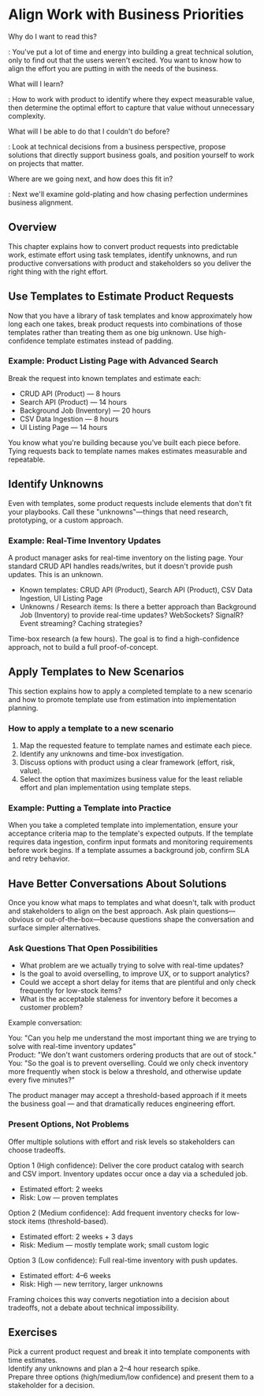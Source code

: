 
# Align Work with Business Priorities

<!-- begin storymap -->
Why do I want to read this?

: You've put a lot of time and energy into building a great technical solution, only to find out that the users weren't excited. You want to know how to align the effort you are putting in with the needs of the business.

What will I learn?

: How to work with product to identify where they expect measurable value, then determine the optimal effort to capture that value without unnecessary complexity.

What will I be able to do that I couldn't do before?

: Look at technical decisions from a business perspective, propose solutions that directly support business goals, and position yourself to work on projects that matter.

Where are we going next, and how does this fit in?

: Next we'll examine gold-plating and how chasing perfection undermines business alignment.
<!-- end storymap -->


## Overview

This chapter explains how to convert product requests into predictable work, estimate effort using task templates, identify unknowns, and run productive conversations with product and stakeholders so you deliver the right thing with the right effort.



## Use Templates to Estimate Product Requests

Now that you have a library of task templates and know approximately how long each one takes, break product requests into combinations of those templates rather than treating them as one big unknown. Use high-confidence template estimates instead of padding.

### Example: Product Listing Page with Advanced Search

Break the request into known templates and estimate each:

- CRUD API (Product) — 8 hours
- Search API (Product) — 14 hours
- Background Job (Inventory) — 20 hours
- CSV Data Ingestion — 8 hours
- UI Listing Page — 14 hours

You know what you're building because you've built each piece before. Tying requests back to template names makes estimates measurable and repeatable.

## Identify Unknowns

Even with templates, some product requests include elements that don't fit your playbooks. Call these "unknowns"—things that need research, prototyping, or a custom approach.

### Example: Real-Time Inventory Updates

A product manager asks for real-time inventory on the listing page. Your standard CRUD API handles reads/writes, but it doesn't provide push updates. This is an unknown.

- Known templates: CRUD API (Product), Search API (Product), CSV Data Ingestion, UI Listing Page
- Unknowns / Research items: Is there a better approach than Background Job (Inventory) to provide real-time updates? WebSockets? SignalR? Event streaming? Caching strategies?

Time-box research (a few hours). The goal is to find a high-confidence approach, not to build a full proof-of-concept.



## Apply Templates to New Scenarios

This section explains how to apply a completed template to a new scenario and how to promote template use from estimation into implementation planning.

### How to apply a template to a new scenario

1. Map the requested feature to template names and estimate each piece.  
2. Identify any unknowns and time-box investigation.  
3. Discuss options with product using a clear framework (effort, risk, value).  
4. Select the option that maximizes business value for the least reliable effort and plan implementation using template steps.

### Example: Putting a Template into Practice

When you take a completed template into implementation, ensure your acceptance criteria map to the template's expected outputs. If the template requires data ingestion, confirm input formats and monitoring requirements before work begins. If a template assumes a background job, confirm SLA and retry behavior.



## Have Better Conversations About Solutions

Once you know what maps to templates and what doesn't, talk with product and stakeholders to align on the best approach. Ask plain questions—obvious or out-of-the-box—because questions shape the conversation and surface simpler alternatives.

### Ask Questions That Open Possibilities

- What problem are we actually trying to solve with real-time updates?  
- Is the goal to avoid overselling, to improve UX, or to support analytics?  
- Could we accept a short delay for items that are plentiful and only check frequently for low-stock items?  
- What is the acceptable staleness for inventory before it becomes a customer problem?

Example conversation:

You: "Can you help me understand the most important thing we are trying to solve with real-time inventory updates"  
Product: "We don't want customers ordering products that are out of stock."  
You: "So the goal is to prevent overselling. Could we only check inventory more frequently when stock is below a threshold, and otherwise update every five minutes?"

The product manager may accept a threshold-based approach if it meets the business goal — and that dramatically reduces engineering effort.

### Present Options, Not Problems

Offer multiple solutions with effort and risk levels so stakeholders can choose tradeoffs.

Option 1 (High confidence): Deliver the core product catalog with search and CSV import. Inventory updates occur once a day via a scheduled job.  
  - Estimated effort: 2 weeks  
  - Risk: Low — proven templates

Option 2 (Medium confidence): Add frequent inventory checks for low-stock items (threshold-based).  
  - Estimated effort: 2 weeks + 3 days  
  - Risk: Medium — mostly template work; small custom logic

Option 3 (Low confidence): Full real-time inventory with push updates.  
  - Estimated effort: 4–6 weeks  
  - Risk: High — new territory, larger unknowns

Framing choices this way converts negotiation into a decision about tradeoffs, not a debate about technical impossibility.

## Exercises

Pick a current product request and break it into template components with time estimates.  
Identify any unknowns and plan a 2–4 hour research spike.  
Prepare three options (high/medium/low confidence) and present them to a stakeholder for a decision.
